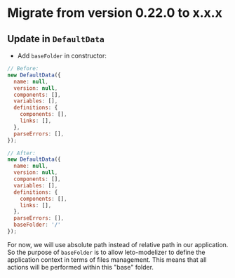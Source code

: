 # Migrate from version 0.22.0 to x.x.x

## Update in `DefaultData`

- Add `baseFolder` in constructor:

```js
// Before:
new DefaultData({
  name: null,
  version: null,
  components: [],
  variables: [],
  definitions: {
    components: [],
    links: [],
  },
  parseErrors: [],
});

// After:
new DefaultData({
  name: null,
  version: null,
  components: [],
  variables: [],
  definitions: {
    components: [],
    links: [],
  },
  parseErrors: [],
  baseFolder: '/'
});
```

For now, we will use absolute path instead of relative path in our application. So the purpose of `baseFolder` is to allow leto-modelizer to define the application context in terms of files management. This means that all actions will be performed within this "base" folder.